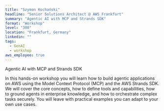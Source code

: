 ```yaml
---
title: "Szymon Kochański"
headline: "Senior Solutions Architect @ AWS Frankfurt"
summary: "Agentic AI with MCP and Strands SDK"
format: "Workshop"
level: "300"
location: "Frankfurt, Germany"
linkedin: ""
tags:
  - GenAI
  - workshop
aws_employee: true
---
```


Agentic AI with MCP and Strands SDK

In this hands-on workshop you will learn how to build agentic applications on AWS using the Model Context Protocol (MCP) and the AWS Strands SDK. We will cover the core concepts, how to define tools and capabilities, how to ground agents in enterprise knowledge, and how to orchestrate complex tasks securely. You will leave with practical examples you can adapt to your own use cases.


